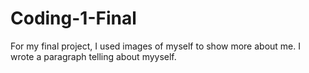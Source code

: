 # Coding-1-Final
 For my final project, I used images of myself to show more about me. I wrote a paragraph telling about myyself. 